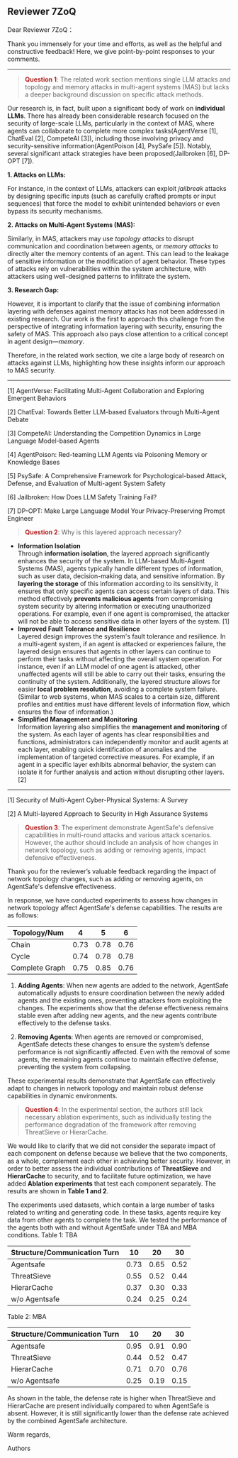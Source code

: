 ## Reviewer 7ZoQ

Dear Reviewer 7ZoQ：

Thank you immensely for your time and efforts, as well as the helpful and constructive feedback! Here, we give point-by-point responses to your comments.

---

><font color=FireBrick>**Question 1**</font>: The related work section mentions single LLM attacks and topology and memory attacks in multi-agent systems (MAS) but lacks a deeper background discussion on specific attack methods.

Our research is, in fact, built upon a significant body of work on **individual LLMs**. There has already been considerable research focused on the security of large-scale LLMs, particularly in the context of MAS, where agents can collaborate to complete more complex tasks(AgentVerse [1], ChatEval [2], CompeteAI [3]), including those involving privacy and security-sensitive information(AgentPoison [4], PsySafe [5]). Notably, several significant attack strategies have been proposed(Jailbroken [6], DP-OPT [7]).

**1. Attacks on LLMs:**

For instance, in the context of LLMs, attackers can exploit *jailbreak* attacks by designing specific inputs (such as carefully crafted prompts or input sequences) that force the model to exhibit unintended behaviors or even bypass its security mechanisms.

**2. Attacks on Multi-Agent Systems (MAS):**

Similarly, in MAS, attackers may use *topology attacks* to disrupt communication and coordination between agents, or *memory attacks* to directly alter the memory contents of an agent. This can lead to the leakage of sensitive information or the modification of agent behavior. These types of attacks rely on vulnerabilities within the system architecture, with attackers using well-designed patterns to infiltrate the system.

**3. Research Gap:**

However, it is important to clarify that the issue of combining information layering with defenses against memory attacks has not been addressed in existing research. Our work is the first to approach this challenge from the perspective of integrating information layering with security, ensuring the safety of MAS. This approach also pays close attention to a critical concept in agent design—*memory*.

Therefore, in the related work section, we cite a large body of research on attacks against LLMs, highlighting how these insights inform our approach to MAS security.

---

[1] AgentVerse: Facilitating Multi-Agent Collaboration and Exploring Emergent Behaviors

[2] ChatEval: Towards Better LLM-based Evaluators through Multi-Agent Debate

[3] CompeteAI: Understanding the Competition Dynamics in Large Language Model-based Agents

[4] AgentPoison: Red-teaming LLM Agents via Poisoning Memory or Knowledge Bases

[5] PsySafe: A Comprehensive Framework for Psychological-based Attack, Defense, and Evaluation of Multi-agent System Safety

[6] Jailbroken: How Does LLM Safety Training Fail?

[7] DP-OPT: Make Large Language Model Your Privacy-Preserving Prompt Engineer



> <font color=FireBrick>**Question 2**</font>: Why is this layered approach necessary?



- **Information Isolation**  
  Through **information isolation**, the layered approach significantly enhances the security of the system. In LLM-based Multi-Agent Systems (MAS), agents typically handle different types of information, such as user data, decision-making data, and sensitive information. By **layering the storage** of this information according to its sensitivity, it ensures that only specific agents can access certain layers of data. This method effectively **prevents malicious agents** from compromising system security by altering information or executing unauthorized operations. For example, even if one agent is compromised, the attacker will not be able to access sensitive data in other layers of the system. [1]  
- **Improved Fault Tolerance and Resilience**  
  Layered design improves the system's fault tolerance and resilience. In a multi-agent system, if an agent is attacked or experiences failure, the layered design ensures that agents in other layers can continue to perform their tasks without affecting the overall system operation. For instance, even if an LLM model of one agent is attacked, other unaffected agents will still be able to carry out their tasks, ensuring the continuity of the system. Additionally, the layered structure allows for easier **local problem resolution**, avoiding a complete system failure. (Similar to web systems, when MAS scales to a certain size, different profiles and entities must have different levels of information flow, which ensures the flow of information.)
- **Simplified Management and Monitoring**  
  Information layering also simplifies the **management and monitoring** of the system. As each layer of agents has clear responsibilities and functions, administrators can independently monitor and audit agents at each layer, enabling quick identification of anomalies and the implementation of targeted corrective measures. For example, if an agent in a specific layer exhibits abnormal behavior, the system can isolate it for further analysis and action without disrupting other layers.[2]

---

[1] Security of Multi-Agent Cyber-Physical Systems: A Survey

[2] A Multi-layered Approach to Security in High Assurance Systems



> <font color=FireBrick>**Question 3**</font>: The experiment demonstrate AgentSafe's defensive capabilities in multi-round attacks and various attack scenarios. However, the author should include an analysis of how changes in network topology, such as adding or removing agents, impact defensive effectiveness.

Thank you for the reviewer’s valuable feedback regarding the impact of network topology changes, such as adding or removing agents, on AgentSafe's defensive effectiveness.

In response, we have conducted experiments to assess how changes in network topology affect AgentSafe's defense capabilities. The results are as follows:

| Topology/Num   | 4    | 5    | 6    |
| -------------- | ---- | ---- | ---- |
| Chain          | 0.73 | 0.78 | 0.76 |
| Cycle          | 0.74 | 0.78 | 0.78 |
| Complete Graph | 0.75 | 0.85 | 0.76 |

1. **Adding Agents**: When new agents are added to the network, AgentSafe automatically adjusts to ensure coordination between the newly added agents and the existing ones, preventing attackers from exploiting the changes. The experiments show that the defense effectiveness remains stable even after adding new agents, and the new agents contribute effectively to the defense tasks.

2. **Removing Agents**: When agents are removed or compromised, AgentSafe detects these changes to ensure the system’s defense performance is not significantly affected. Even with the removal of some agents, the remaining agents continue to maintain effective defense, preventing the system from collapsing.

These experimental results demonstrate that AgentSafe can effectively adapt to changes in network topology and maintain robust defense capabilities in dynamic environments.



> <font color=FireBrick>**Question 4**</font>: In the experimental section, the authors still lack necessary ablation experiments, such as individually testing the performance degradation of the framework after removing ThreatSieve or HierarCache.

We would like to clarify that we did not consider the separate impact of each component on defense because we believe that the two components, as a whole, complement each other in achieving better security. However, in order to better assess the individual contributions of **ThreatSieve** and **HierarCache** to security, and to facilitate future optimization, we have added **Ablation experiments** that test each component separately. The results are shown in **Table 1 and 2**.

The experiments used datasets, which contain a large number of tasks related to writing and generating code. In these tasks, agents require key data from other agents to complete the task. We tested the performance of the agents both with and without AgentSafe under TBA and MBA conditions.
Table 1: TBA

| Structure/Communication Turn | 10    | 20    | 30    |
| ------------------ | ---- | ---- | ---- |
| Agentsafe          | 0.73 | 0.65 | 0.52 |
| ThreatSieve        | 0.55 | 0.52 | 0.44 |
| HierarCache        | 0.37 | 0.30 | 0.33 |
| w/o Agentsafe      | 0.24 | 0.25 | 0.24 |

Table 2: MBA

| Structure/Communication Turn | 10    | 20    | 30    |
| ------------------ | ---- | ---- | ---- |
| Agentsafe          | 0.95 | 0.91 | 0.90 |
| ThreatSieve        | 0.44 | 0.52 | 0.47 |
| HierarCache        | 0.71 | 0.70 | 0.76 |
| w/o Agentsafe      | 0.25 | 0.19 | 0.15 |

As shown in the table, the defense rate is higher when ThreatSieve and HierarCache are present individually compared to when AgentSafe is absent. However, it is still significantly lower than the defense rate achieved by the combined AgentSafe architecture.

Warm regards,

Authors

